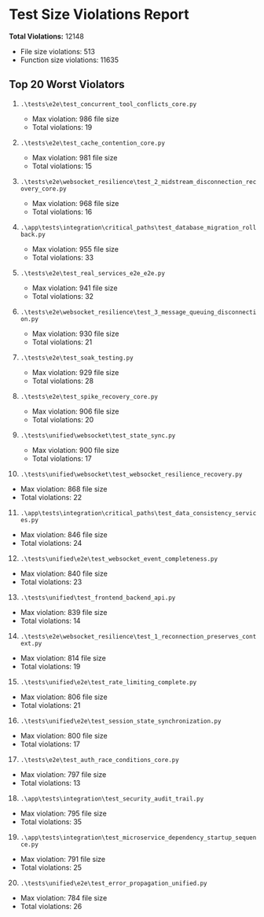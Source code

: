 # Test Size Violations Report

**Total Violations:** 12148
- File size violations: 513
- Function size violations: 11635

## Top 20 Worst Violators

1. `.\tests\e2e\test_concurrent_tool_conflicts_core.py`
   - Max violation: 986 file size
   - Total violations: 19

2. `.\tests\e2e\test_cache_contention_core.py`
   - Max violation: 981 file size
   - Total violations: 15

3. `.\tests\e2e\websocket_resilience\test_2_midstream_disconnection_recovery_core.py`
   - Max violation: 968 file size
   - Total violations: 16

4. `.\app\tests\integration\critical_paths\test_database_migration_rollback.py`
   - Max violation: 955 file size
   - Total violations: 33

5. `.\tests\e2e\test_real_services_e2e_e2e.py`
   - Max violation: 941 file size
   - Total violations: 32

6. `.\tests\e2e\websocket_resilience\test_3_message_queuing_disconnection.py`
   - Max violation: 930 file size
   - Total violations: 21

7. `.\tests\e2e\test_soak_testing.py`
   - Max violation: 929 file size
   - Total violations: 28

8. `.\tests\e2e\test_spike_recovery_core.py`
   - Max violation: 906 file size
   - Total violations: 20

9. `.\tests\unified\websocket\test_state_sync.py`
   - Max violation: 900 file size
   - Total violations: 17

10. `.\tests\unified\websocket\test_websocket_resilience_recovery.py`
   - Max violation: 868 file size
   - Total violations: 22

11. `.\app\tests\integration\critical_paths\test_data_consistency_services.py`
   - Max violation: 846 file size
   - Total violations: 24

12. `.\tests\unified\e2e\test_websocket_event_completeness.py`
   - Max violation: 840 file size
   - Total violations: 23

13. `.\tests\unified\test_frontend_backend_api.py`
   - Max violation: 839 file size
   - Total violations: 14

14. `.\tests\e2e\websocket_resilience\test_1_reconnection_preserves_context.py`
   - Max violation: 814 file size
   - Total violations: 19

15. `.\tests\unified\e2e\test_rate_limiting_complete.py`
   - Max violation: 806 file size
   - Total violations: 21

16. `.\tests\unified\e2e\test_session_state_synchronization.py`
   - Max violation: 800 file size
   - Total violations: 17

17. `.\tests\e2e\test_auth_race_conditions_core.py`
   - Max violation: 797 file size
   - Total violations: 13

18. `.\app\tests\integration\test_security_audit_trail.py`
   - Max violation: 795 file size
   - Total violations: 35

19. `.\app\tests\integration\test_microservice_dependency_startup_sequence.py`
   - Max violation: 791 file size
   - Total violations: 25

20. `.\tests\unified\e2e\test_error_propagation_unified.py`
   - Max violation: 784 file size
   - Total violations: 26
